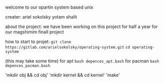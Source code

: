welcome to our opartin system based unix

creater: 
ariel sokolsky
yotam shalit

about the project: 
we have been working on this project for half a year for our magshimim finall project

how to start to projet:
`git clone https://gitlab.com/arielsokolsky/operating-system.git`
`cd operating-system`

(this may take some time)
for apt `bash depences_apt.bash`
for pacman `bash depences_pacman.bash`

'mkdir obj && cd obj' 
'mkdir kernel && cd kernel' 
'make'